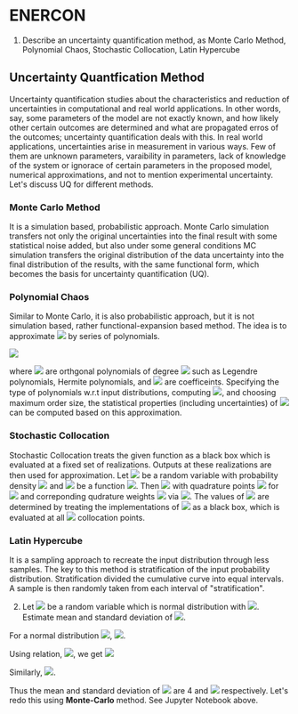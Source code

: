 # ENERCON
1. Describe an uncertainty quantification method, as Monte Carlo Method, Polynomial Chaos, Stochastic Collocation, Latin Hypercube
## Uncertainty Quantfication Method
Uncertainty quantification studies about the characteristics and reduction of uncertainties in computational and real world applications. In other words, say, some parameters of the model are not exactly known, and how likely other certain outcomes are determined and what are propagated erros of the outcomes; uncertainty quantification deals with this. In real world applications, uncertainties arise in measurement in various ways. Few of them are unknown parameters, varaibility in parameters, lack of knowledge of the system or ignorace of certain parameters in the proposed model, numerical approximations, and not to mention experimental uncertainty. Let's discuss UQ for different methods.



### Monte Carlo Method
It is a simulation based, probabilistic approach. Monte Carlo simulation transfers not only the original uncertainties into the final result with some statistical noise added, but also under some general conditions MC simulation transfers the original distribution of the data uncertainty into the final distribution of the results, with the same functional form, which becomes the basis for uncertainty quantification (UQ).



### Polynomial Chaos
Similar to Monte Carlo, it is also probabilistic approach, but it is not simulation based, rather functional-expansion based method. The idea is to approximate
<img src="https://render.githubusercontent.com/render/math?math=f(t, \omega)"> by series of polynomials.

<img src="https://render.githubusercontent.com/render/math?math=f(t, \omega) = \sum_{n=0}^{\infty}\hat{f_n}(t)\phi_n(\omega) "> 

where <img src="https://render.githubusercontent.com/render/math?math=\phi_n(\omega)"> are orthgonal polynomials of degree <img src="https://render.githubusercontent.com/render/math?math=n"> such as Legendre polynomials, Hermite polynomials, and <img src="https://render.githubusercontent.com/render/math?math=\hat{f_n}(t)"> are coefficeints.
Specifying the type of polynomials w.r.t input distributions, computing <img src="https://render.githubusercontent.com/render/math?math=\hat{f_n}(t)">, and choosing maximum order size, the statistical properties (including uncertainties) of <img src="https://render.githubusercontent.com/render/math?math=f(t, \omega)"> can be computed based on this approximation.

### Stochastic Collocation
Stochastic Collocation treats the given function as a black box which is evaluated at a fixed set of realizations. Outputs at these realizations are then used for approximation. Let <img src="https://render.githubusercontent.com/render/math?math=X"> be a random variable with probability density <img src="https://render.githubusercontent.com/render/math?math=F: \Omega \rightarrow \mathbb{R}"> and <img src="https://render.githubusercontent.com/render/math?math=f"> be a function <img src="https://render.githubusercontent.com/render/math?math=f: \Omega \rightarrow \mathbb{R}">. Then <img src="https://render.githubusercontent.com/render/math?math=\mathbb{E}[f]=\int_\Omega f(X)FdX"> with quadrature points <img src="https://render.githubusercontent.com/render/math?math=X_k"> for <img src="https://render.githubusercontent.com/render/math?math=k = 1, ..., N_q"> and correponding qudrature weights <img src="https://render.githubusercontent.com/render/math?math=w_k"> via <img src="https://render.githubusercontent.com/render/math?math=\mathbb{E}[f] \approx \sum_{k=1}^{N_q} w_kf(X_k)F(X_k)">.
The values of <img src="https://render.githubusercontent.com/render/math?math=f(X_k)"> are determined by treating the implementations of <img src="https://render.githubusercontent.com/render/math?math=f"> as a black box, which is evaluated at all <img src="https://render.githubusercontent.com/render/math?math=N_q"> collocation points.


### Latin Hypercube
It is a sampling approach to recreate the input distribution through less samples. The key to this method is stratification of the input probability distribution. Stratification divided the cumulative curve into equal intervals. A sample is then randomly taken from each interval of "stratification".


2. Let <img src="https://render.githubusercontent.com/render/math?math=X"> be a random variable which is normal distribution with <img src="https://render.githubusercontent.com/render/math?math=\bar{X}=0, \sigma=2">. Estimate mean and standard deviation of <img src="https://render.githubusercontent.com/render/math?math=X^2">.

For a normal distribution <img src="https://render.githubusercontent.com/render/math?math=\sim N(0, \sigma=2)">, <img src="https://render.githubusercontent.com/render/math?math=E[X] = \bar{X} = 0, E[X^4] = 3\sigma^4 = 48">.

Using relation, <img src="https://render.githubusercontent.com/render/math?math=Var(X) = E[X^2] - E[X]^2">, we get <img src="https://render.githubusercontent.com/render/math?math=E[X^2] = 4">

Similarly, <img src="https://render.githubusercontent.com/render/math?math=Var(X^2) = E[X^4] - E[X^2]^2 = 48 - 4^2 = 32">.

Thus the mean and standard deviation of <img src="https://render.githubusercontent.com/render/math?math=X^2"> are 4 and <img src="https://render.githubusercontent.com/render/math?math=4\sqrt{2}"> respectively.
Let's redo this using **Monte-Carlo** method. See Jupyter Notebook above.
